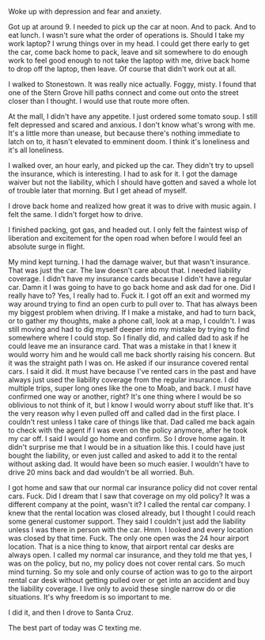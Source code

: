 Woke up with depression and fear and anxiety.

Got up at around 9. I needed to pick up the car at noon. And to pack. And to eat lunch. I wasn't sure what the order of operations is. Should I take my work laptop? I wrung things over in my head. I could get there early to get the car, come back home to pack, leave and sit somewhere to do enough work to feel good enough to not take the laptop with me, drive back home to drop off the laptop, then leave. Of course that didn't work out at all.

I walked to Stonestown. It was really nice actually. Foggy, misty. I found that one of the Stern Grove hill paths connect and come out onto the street closer than I thought. I would use that route more often.

At the mall, I didn't have any appetite. I just ordered some tomato soup. I still felt depressed and scared and anxious. I don't know what's wrong with me. It's a little more than unease, but because there's nothing immediate to latch on to, it hasn't elevated to emminent doom. I think it's loneliness and it's all loneliness.

I walked over, an hour early, and picked up the car. They didn't try to upsell the insurance, which is interesting. I had to ask for it. I got the damage waiver but not the liability, which I should have gotten and saved a whole lot of trouble later that morning. But I get ahead of myself.

I drove back home and realized how great it was to drive with music again. I felt the same. I didn't forget how to drive.

I finished packing, got gas, and headed out. I only felt the faintest wisp of liberation and excitement for the open road when before I would feel an absolute surge in flight.

My mind kept turning. I had the damage waiver, but that wasn't insurance. That was just the car. The law doesn't care about that. I needed liability coverage. I didn't have my insurance cards because I didn't have a regular car. Damn it I was going to have to go back home and ask dad for one. Did I really have to? Yes, I really had to. Fuck it. I got off an exit and wormed my way around trying to find an open curb to pull over to. That has always been my biggest problem when driving. If I make a mistake, and had to turn back, or to gather my thoughts, make a phone call, look at a map, I couldn't. I was still moving and had to dig myself deeper into my mistake by trying to find somewhere where I could stop. So I finally did, and called dad to ask if he could leave me an insurance card. That was a mistake in that I knew it would worry him and he would call me back shortly raising his concern. But it was the straight path I was on. He asked if our insurance covered rental cars. I said it did. It must have because I've rented cars in the past and have always just used the liability coverage from the regular insurance. I did multiple trips, super long ones like the one to Moab, and back. I *must* have confirmed one way or another, right? It's one thing where I would be so oblivious to not think of it, but I know I would worry about stuff like that. It's the very reason why I even pulled off and called dad in the first place. I couldn't rest unless I take care of things like that. Dad called me back again to check with the agent if I was even on the policy anymore, after he took my car off. I said I would go home and confirm. So I drove home again. It didn't surprise me that I would be in a situation like this. I could have just bought the liability, or even just called and asked to add it to the rental without asking dad. It would have been so much easier. I wouldn't have to drive 20 mins back and dad wouldn't be all worried. Buh.

I got home and saw that our normal car insurance policy did not cover rental cars. Fuck. Did I dream that I saw that coverage on my old policy? It was a different company at the point, wasn't it? I called the rental car company. I knew that the rental location was closed already, but I thought I could reach some general customer support. They said I couldn't just add the liability unless I was there in person with the car. Hmm. I looked and every location was closed by that time. Fuck. The only one open was the 24 hour airport location. That is a nice thing to know, that airport rental car desks are always open. I called my normal car insurance, and they told me that yes, I was on the policy, but no, my policy does not cover rental cars. So much mind turning. So my sole and only course of action was to go to the airport rental car desk without getting pulled over or get into an accident and buy the liability coverage. I live only to avoid these single narrow do or die situations. It's why freedom is so important to me.

I did it, and then I drove to Santa Cruz.

The best part of today was C texting me.
